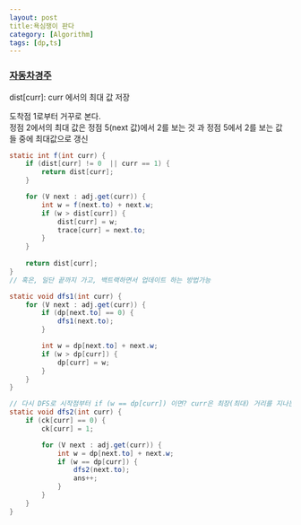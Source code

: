 ```yaml
---
layout: post
title:욕심쟁이 판다
category: [Algorithm]
tags: [dp,ts]
---
```

### [자동차경주](https://www.acmicpc.net/problem/2611)

dist[curr]: curr 에서의 최대 값 저장

도착점 1로부터 거꾸로 본다.<br>
정점 2에서의 최대 값은 정점 5(next 값)에서 2를 보는 것 과 정점 5에서 2를 보는 값 들 중에 최대값으로 갱신<br>

``` java
static int f(int curr) {
    if (dist[curr] != 0  || curr == 1) {
        return dist[curr];
    }

    for (V next : adj.get(curr)) {
        int w = f(next.to) + next.w;
        if (w > dist[curr]) {
            dist[curr] = w;
            trace[curr] = next.to;
        }
    }
    
    return dist[curr];
}
// 혹은, 일단 끝까지 가고, 백트랙하면서 업데이트 하는 방법가능

static void dfs1(int curr) {
    for (V next : adj.get(curr)) {
        if (dp[next.to] == 0) {
            dfs1(next.to);
        }

        int w = dp[next.to] + next.w;
        if (w > dp[curr]) {
            dp[curr] = w;
        }
    }
}

// 다시 DFS로 시작점부터 if (w == dp[curr]) 이면? curr은 최장(최대) 거리를 지나는 놈이다
static void dfs2(int curr) {
    if (ck[curr] == 0) {
        ck[curr] = 1;

        for (V next : adj.get(curr)) {
            int w = dp[next.to] + next.w;
            if (w == dp[curr]) {
                dfs2(next.to);
                ans++;
            }
        }
    }
}
```
